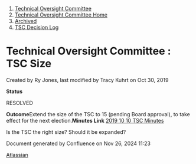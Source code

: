 1. [Technical Oversight Committee](index.html)
2. [Technical Oversight Committee Home](Technical-Oversight-Committee-Home_21430274.html)
3. [Archived](Archived_21447696.html)
4. [TSC Decision Log](TSC-Decision-Log_21437418.html)

# Technical Oversight Committee : TSC Size

Created by Ry Jones, last modified by Tracy Kuhrt on Oct 30, 2019

  **Status**

RESOLVED 

**Outcome**Extend the size of the TSC to 15 (pending Board approval), to take effect for the next election.**Minutes Link** [2019 10 10 TSC Minutes](https://lf-hyperledger.atlassian.net/wiki/display/TSC/2019+10+10+TSC+Minutes)

Is the TSC the right size? Should it be expanded?

Document generated by Confluence on Nov 26, 2024 11:23

[Atlassian](http://www.atlassian.com/)
